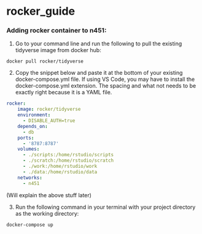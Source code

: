 # rocker_guide

### Adding rocker container to n451:

1. Go to your command line and run the following to pull the existing tidyverse image from docker hub: 
```
docker pull rocker/tidyverse
```
2. Copy the snippet below and paste it at the bottom of your existing docker-compose.yml file. If using VS Code, you may have to install the docker-compose.yml extension. The spacing and what not needs to be exactly right because it is a YAML file.
```yml
rocker:
    image: rocker/tidyverse
    environment: 
      - DISABLE_AUTH=true
    depends_on: 
      - db
    ports: 
      - '8787:8787'
    volumes:
      - ./scripts:/home/rstudio/scripts
      - ./scratch:/home/rstudio/scratch
      - ./work:/home/rstudio/work
      - ./data:/home/rstudio/data
    networks: 
      - n451
```
(Will explain the above stuff later)


3. Run the following command in your terminal with your project directory as the working directory: 

```
docker-compose up
```

